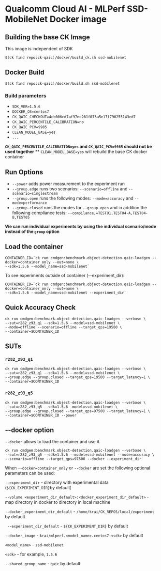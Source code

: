 # Qualcomm Cloud AI - MLPerf SSD-MobileNet Docker image

## Building the base CK Image

This image is independent of SDK
```
$(ck find repo:ck-qaic)/docker/build_ck.sh ssd-mobilenet
```

## Docker Build

```
$(ck find repo:ck-qaic)/docker/build.sh ssd-mobilenet
```

### Build parameters

- `SDK_VER=1.5.6`
- `DOCKER_OS=centos7`
- `CK_QAIC_CHECKOUT=4eb006cd7af97ee281f073a5e17f790255143ed7`
- `CK_QAIC_PERCENTILE_CALIBRATION=no`
- `CK_QAIC_PCV=9985`
- `CLEAN_MODEL_BASE=yes`
- `...`

**`CK_QAIC_PERCENTILE_CALIBRATION=yes` and `CK_QAIC_PCV=9985` should not be used together**
** `CLEAN_MODEL_BASE=yes` will rebuild the base CK docker container

## Run Options

* `--power` adds power measurement to the experiment run
* `--group.edge` runs two scenarios: `--scenario=offline` and `--scenario=singlestream`
* `--group.open` runs the following modes: `--mode=accuracy` and `--mode=performance`
* `--group.closed` runs the modes for `--group.open` and in addition the following compliance tests: `--compilance,=TEST01,TEST04-A,TEST04-B,TEST05`

**We can run individual experiments by using the individual scenario/mode instead of the `group` option**


## Load the container
```
CONTAINER_ID=`ck run cmdgen:benchmark.object-detection.qaic-loadgen --docker=container_only --out=none \ 
--sdk=1.5.6 --model_name=ssd-mobilenet`
```
To see experiments outside of container (--experiment_dir):

```
CONTAINER_ID=`ck run cmdgen:benchmark.object-detection.qaic-loadgen --docker=container_only --out=none \ 
--sdk=1.5.6 --model_name=ssd-mobilenet --experiment_dir`
```

## Quick Accuracy Check
```
ck run cmdgen:benchmark.object-detection.qaic-loadgen --verbose \
--sut=r282_z93_q1 --sdk=1.5.6 --model=ssd-mobilenet \
--mode=offline --scenario=offline --target_qps=19500 \
--container=$CONTAINER_ID
```

## SUTs

### `r282_z93_q1`

```
ck run cmdgen:benchmark.object-detection.qaic-loadgen --verbose \
--sut=r282_z93_q1 --sdk=1.5.6 --model=ssd-mobilenet \
--group.edge --group.closed --target_qps=19500 --target_latency=1 \
--container=$CONTAINER_ID
```

### `r282_z93_q5`

```
ck run cmdgen:benchmark.object-detection.qaic-loadgen --verbose \
--sut=r282_z93_q5 --sdk=1.5.6 -model=ssd-mobilenet \
--group.edge --group.closed --target_qps=97500 --target_latency=1 \
--container=$CONTAINER_ID --power
```

## --docker option

`--docker` allows to load the container and use it. 

```
ck run cmdgen:benchmark.object-detection.qaic-loadgen --verbose \
--sut=r282_z93_q5 --sdk=1.5.6 --model=ssd-mobilenet --mode=accuracy \
--scenario=offline --target_qps=97500 --docker --experiment_dir
```

When `--docker=container_only` or `--docker` are set the following optional parameters can be used:


`--experiment_dir` - directory with experimental data (`${CK_EXPERIMENT_DIR}`by default)

`--volume <experiment_dir_default>:<docker_experiment_dir_default>` - map directory in docker to directory in local machine

`--docker_experiment_dir_default`  - `/home/krai/CK_REPOS/local/experiment` by default

` --experiment_dir_default`  - `${CK_EXPERIMENT_DIR}` by default
 
`--docker_image`   - `krai/mlperf.<model_name>.centos7:<sdk>` by default

`<model_name>` - `ssd-mobilenet`      

`<sdk>` - for example, `1.5.6`

`--shared_group_name` - `qaic` by default
